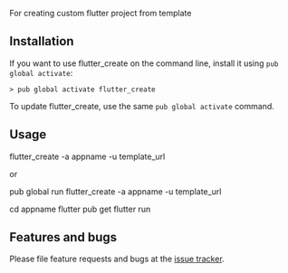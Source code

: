 For creating custom flutter project from template

## Installation

If you want to use flutter_create on the command line,
install it using `pub global activate`:

```console
> pub global activate flutter_create
```

To update flutter_create, use the same `pub global activate` command.

## Usage

flutter_create -a appname -u template_url

or

pub global run flutter_create -a appname -u template_url

cd appname
flutter pub get
flutter run

## Features and bugs

Please file feature requests and bugs at the [issue tracker][tracker].

[tracker]: https://github.com/odunboye/flutter_create/issues
